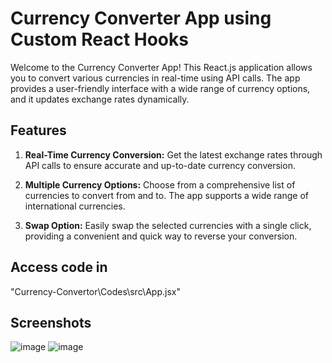 # Currency Converter App using Custom React Hooks

Welcome to the Currency Converter App! This React.js application allows you to convert various currencies in real-time using API calls. The app provides a user-friendly interface with a wide range of currency options, and it updates exchange rates dynamically.

## Features

1. **Real-Time Currency Conversion:** Get the latest exchange rates through API calls to ensure accurate and up-to-date currency conversion.

2. **Multiple Currency Options:** Choose from a comprehensive list of currencies to convert from and to. The app supports a wide range of international currencies.

3. **Swap Option:** Easily swap the selected currencies with a single click, providing a convenient and quick way to reverse your conversion.

## Access code in
"Currency-Convertor\Codes\src\App.jsx"

## Screenshots
![image](https://github.com/omkarkulkarnii/Currency-Convertor/assets/139356827/e0c15eaf-9889-4583-ace0-adcc61dbd716)
![image](https://github.com/omkarkulkarnii/Currency-Convertor/assets/139356827/abf32ea0-fda9-4d1f-a040-34e46c1de2a0)




